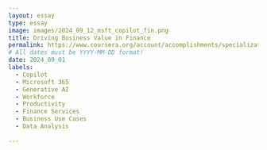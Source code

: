```yaml
---
layout: essay
type: essay
image: images/2024_09_12_msft_copilot_fin.png
title: Driving Business Value in Finance
permalink: https://www.coursera.org/account/accomplishments/specialization/4B6H9WNWJUH3
# All dates must be YYYY-MM-DD format!
date: 2024_09_01
labels:
  - Copilot
  - Microsoft 365
  - Generative AI
  - Workforce
  - Productivity
  - Finance Services
  - Business Use Cases
  - Data Analysis
 
---
```



